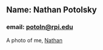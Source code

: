 ## Name: Nathan Potolsky
### email: potoln@rpi.edu 
A photo of me, [Nathan](http://i.imgur.com/tBcjskU.jpg)
